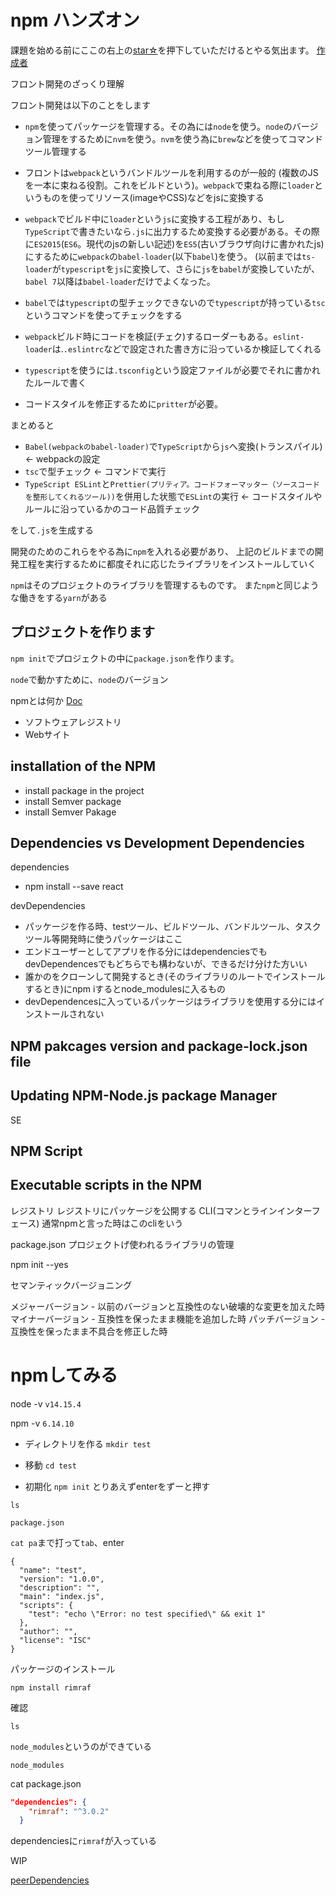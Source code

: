 # npm ハンズオン

課題を始める前にここの右上の[star☆](https://github.com/kenmori/handsonFrontend/stargazers)を押下していただけるとやる気出ます。
[作成者](http://kenjimorita.jp/)


フロント開発のざっくり理解

フロント開発は以下のことをします

- `npm`を使ってパッケージを管理する。その為には`node`を使う。`node`のバージョン管理をするために`nvm`を使う。`nvm`を使う為に`brew`などを使ってコマンドツール管理する

- フロントは`webpack`というバンドルツールを利用するのが一般的 (複数のJSを一本に束ねる役割。これをビルドという)。`webpack`で束ねる際に`loader`というものを使ってリソース(imageやCSS)などをjsに変換する
- `webpack`でビルド中に`loader`という`js`に変換する工程があり、もし`TypeScript`で書きたいなら`.js`に出力するため変換する必要がある。その際に`ES2015`(`ES6`。現代のjsの新しい記述)を`ES5`(古いブラウザ向けに書かれたjs)にするために`webpack`の`babel-loader`(以下`babel`)を使う。
(以前までは`ts-loader`が`typescript`を`js`に変換して、さらに`js`を`babel`が変換していたが、`babel 7`以降は`babel-loader`だけでよくなった。
- `babel`では`typescript`の型チェックできないので`typescript`が持っている`tsc`というコマンドを使ってチェックをする
- `webpack`ビルド時にコードを検証(チェク)するローダーもある。`eslint-loader`は.`.eslintrc`などで設定された書き方に沿っているか検証してくれる
- `typescript`を使うには`.tsconfig`という設定ファイルが必要でそれに書かれたルールで書く
- コードスタイルを修正するために`pritter`が必要。

まとめると

- `Babel(webpackのbabel-loader)`で`TypeScript`から`js`へ変換(トランスパイル) <- webpackの設定
- `tsc`で型チェック <- コマンドで実行
- `TypeScript ESLint`と`Prettier(プリティア。コードフォーマッター（ソースコード を整形してくれるツール))`を併用した状態で`ESLint`の実行 <- コードスタイルやルールに沿っているかのコード品質チェック

をして`.js`を生成する

開発のためのこれらをやる為に`npm`を入れる必要があり、
上記のビルドまでの開発工程を実行するために都度それに応じたライブラリをインストールしていく

`npm`はそのプロジェクトのライブラリを管理するものです。
また`npm`と同じような働きをする`yarn`がある

## プロジェクトを作ります

`npm init`でプロジェクトの中に`package.json`を作ります。

`node`で動かすために、`node`のバージョン

npmとは何か
 [Doc](https://docs.npmjs.com/about-npm)

- ソフトウェアレジストリ
- Webサイト

## installation of the NPM
- install package in the project
- install Semver package
- install Semver Pakage

## Dependencies vs Development Dependencies

dependencies
- npm install --save react

devDependencies
- パッケージを作る時、testツール、ビルドツール、バンドルツール、タスクツール等開発時に使うパッケージはここ
- エンドユーザーとしてアプリを作る分にはdependenciesでもdevDependencesでもどちらでも構わないが、できるだけ分けた方いい
- 誰かのをクローンして開発するとき(そのライブラリのルートでインストールするとき)にnpm iするとnode_modulesに入るもの
- devDependencesに入っているパッケージはライブラリを使用する分にはインストールされない







## NPM pakcages version and package-lock.json file

## Updating NPM-Node.js package Manager

SE

## NPM Script

## Executable scripts in the NPM



レジストリ
レジストリにパッケージを公開する
CLI(コマンとラインインターフェース)
通常npmと言った時はこのcliをいう


package.json
プロジェクトげ使われるライブラリの管理

npm init --yes

セマンティックバージョニング

メジャーバージョン - 以前のバージョンと互換性のない破壊的な変更を加えた時
マイナーバージョン - 互換性を保ったまま機能を追加した時
パッチバージョン - 互換性を保ったまま不具合を修正した時




# npmしてみる

node -v
`v14.15.4`

npm -v
`6.14.10`

- ディレクトリを作る
`mkdir test`

- 移動
`cd test`

- 初期化
`npm init`
とりあえずenterをずーと押す

`ls`

```
package.json
```

`cat pa`まで打って`tab`、enter

```
{
  "name": "test",
  "version": "1.0.0",
  "description": "",
  "main": "index.js",
  "scripts": {
    "test": "echo \"Error: no test specified\" && exit 1"
  },
  "author": "",
  "license": "ISC"
}
```

パッケージのインストール

`npm install rimraf`

確認

`ls`


`node_modules`というのができている

`node_modules`

cat package.json

```json
"dependencies": {
    "rimraf": "^3.0.2"
  }
```

dependenciesに`rimraf`が入っている


WIP

[peerDependencies](https://indepth.dev/posts/1187/npm-peer-dependencies)

